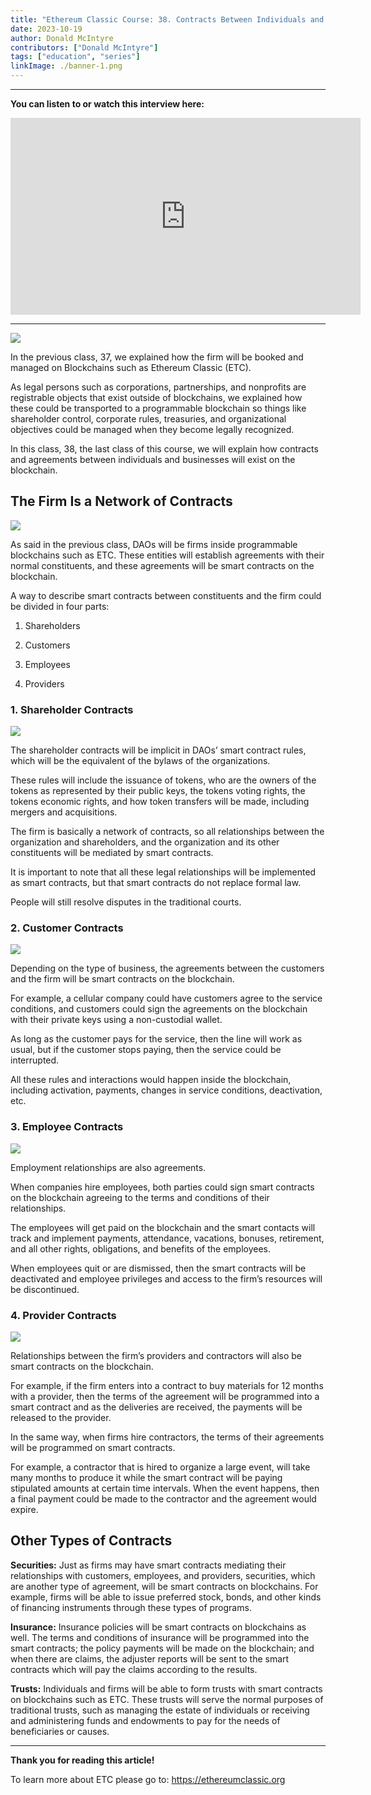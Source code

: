 ```yaml
---
title: "Ethereum Classic Course: 38. Contracts Between Individuals and Businesses on the Blockchain"
date: 2023-10-19
author: Donald McIntyre
contributors: ["Donald McIntyre"]
tags: ["education", "series"]
linkImage: ./banner-1.png
---
```


---
**You can listen to or watch this interview here:**

<iframe width="560" height="315" src="https://www.youtube.com/embed/8T_fHNsm_nM?si=89S4yVfgmc1ZyWR6" title="YouTube video player" frameborder="0" allow="accelerometer; autoplay; clipboard-write; encrypted-media; gyroscope; picture-in-picture; web-share" allowfullscreen></iframe>

---

![](./1.png)

In the previous class, 37, we explained how the firm will be booked and managed on Blockchains such as Ethereum Classic (ETC).

As legal persons such as corporations, partnerships, and nonprofits are registrable objects that exist outside of blockchains, we explained how these could be transported to a programmable blockchain so things like shareholder control, corporate rules, treasuries, and organizational objectives could be managed when they become legally recognized.

In this class, 38, the last class of this course, we will explain how contracts and agreements between individuals and businesses will exist on the blockchain.

## The Firm Is a Network of Contracts

![](./2.png)

As said in the previous class, DAOs will be firms inside programmable blockchains such as ETC. These entities will establish agreements with their normal constituents, and these agreements will be smart contracts on the blockchain.

A way to describe smart contracts between constituents and the firm could be divided in four parts:

1. Shareholders

2. Customers

3. Employees

4. Providers

### 1. Shareholder Contracts

![](./3.png)

The shareholder contracts will be implicit in DAOs’ smart contract rules, which will be the equivalent of the bylaws of the organizations.

These rules will include the issuance of tokens, who are the owners of the tokens as represented by their public keys, the tokens voting rights, the tokens economic rights, and how token transfers will be made, including mergers and acquisitions.

The firm is basically a network of contracts, so all relationships between the organization and shareholders, and the organization and its other constituents will be mediated by smart contracts.

It is important to note that all these legal relationships will be implemented as smart contracts, but that smart contracts do not replace formal law.

People will still resolve disputes in the traditional courts.

### 2. Customer Contracts

![](./4.png)

Depending on the type of business, the agreements between the customers and the firm will be smart contracts on the blockchain.

For example, a cellular company could have customers agree to the service conditions, and customers could sign the agreements on the blockchain with their private keys using a non-custodial wallet.

As long as the customer pays for the service, then the line will work as usual, but if the customer stops paying, then the service could be interrupted.

All these rules and interactions would happen inside the blockchain, including activation, payments, changes in service conditions, deactivation, etc.

### 3. Employee Contracts

![](./5.png)

Employment relationships are also agreements. 

When companies hire employees, both parties could sign smart contracts on the blockchain agreeing to the terms and conditions of their relationships.

The employees will get paid on the blockchain and the smart contacts will track and implement payments, attendance, vacations, bonuses, retirement, and all other rights, obligations, and benefits of the employees.

When employees quit or are dismissed, then the smart contracts will be deactivated and employee privileges and access to the firm’s resources will be discontinued.

### 4. Provider Contracts

![](./6.png)

Relationships between the firm’s providers and contractors will also be smart contracts on the blockchain.

For example, if the firm enters into a contract to buy materials for 12 months with a provider, then the terms of the agreement will be programmed into a smart contract and as the deliveries are received, the payments will be released to the provider.

In the same way, when firms hire contractors, the terms of their agreements will be programmed on smart contracts. 

For example, a contractor that is hired to organize a large event, will take many months to produce it while the smart contract will be paying stipulated amounts at certain time intervals. When the event happens, then a final payment could be made to the contractor and the agreement would expire.

## Other Types of Contracts

**Securities:** Just as firms may have smart contracts mediating their relationships with customers, employees, and providers, securities, which are another type of agreement, will be smart contracts on blockchains. For example, firms will be able to issue preferred stock, bonds, and other kinds of financing instruments through these types of programs.

**Insurance:** Insurance policies will be smart contracts on blockchains as well. The terms and conditions of insurance will be programmed into the smart contracts; the policy payments will be made on the blockchain; and when there are claims, the adjuster reports will be sent to the smart contracts which will pay the claims according to the results.

**Trusts:** Individuals and firms will be able to form trusts with smart contracts on blockchains such as ETC. These trusts will serve the normal purposes of traditional trusts, such as managing the estate of individuals or receiving and administering funds and endowments to pay for the needs of beneficiaries or causes.

---

**Thank you for reading this article!**

To learn more about ETC please go to: https://ethereumclassic.org
